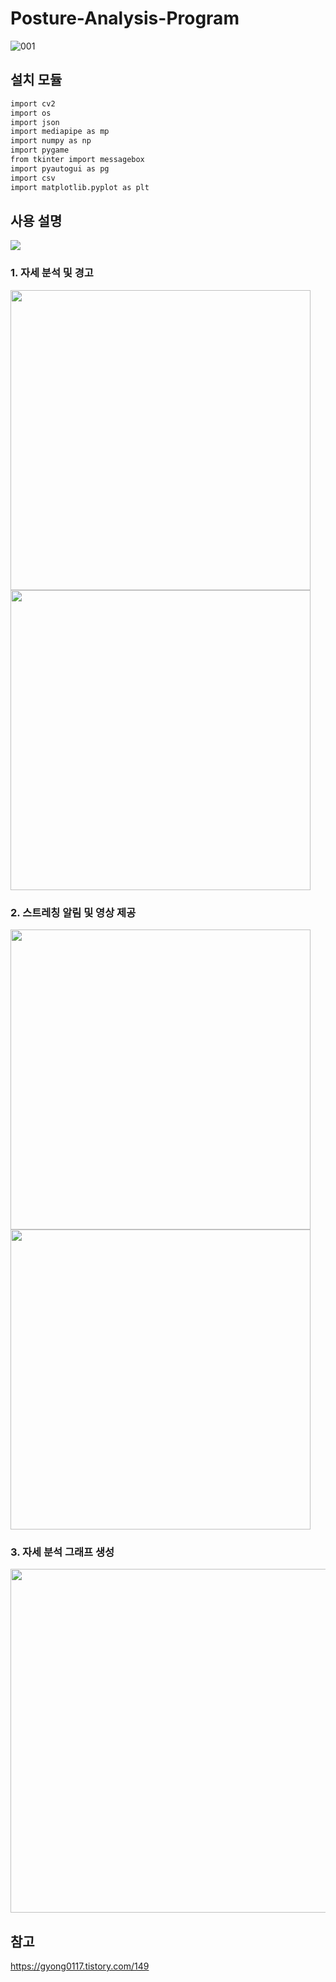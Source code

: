 # Posture-Analysis-Program

![001](https://github.com/NaYeojung/Posture-analysis-program/assets/107746494/3c037de0-c3be-4410-a5c7-07fd74c8ee42)


## 설치 모듈

```sh
import cv2
import os
import json
import mediapipe as mp
import numpy as np
import pygame
from tkinter import messagebox
import pyautogui as pg
import csv
import matplotlib.pyplot as plt
```

## 사용 설명

<img src="https://github.com/NaYeojung/Posture-analysis-program/assets/107746494/7be35260-a4d2-444b-9092-2e8e522a86f1">

### 1. 자세 분석 및 경고 <br>
<img src="https://github.com/NaYeojung/Posture-analysis-program/assets/107746494/af75e580-34ab-4621-8b56-63febe18edf7" width="480px">
<img src="https://github.com/NaYeojung/Posture-analysis-program/assets/107746494/52d34a27-e9c4-4a23-8286-a5dbe0e51503" width="480px">

### 2. 스트레칭 알림 및 영상 제공 <br>
<img src="https://github.com/NaYeojung/Posture-analysis-program/assets/107746494/1b2b7779-60bc-417b-b1d2-b401220a9529" width="480px">
<img src="https://github.com/NaYeojung/Posture-analysis-program/assets/107746494/aaa2d155-9da8-46d1-8597-086995c9416d" width="480px">

### 3. 자세 분석 그래프 생성
<img src="https://github.com/NaYeojung/Posture-analysis-program/assets/107746494/39372ba4-db43-44fe-8f8c-5b3f81bddbe3" width="550px">

## 참고

https://gyong0117.tistory.com/149


